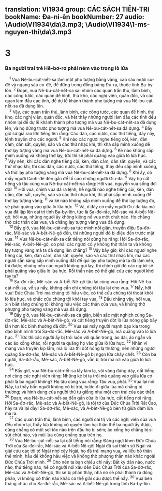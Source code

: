 translation: VI1934
group: CÁC SÁCH TIÊN-TRI
bookName: Đa-ni-ên 
bookNumber: 27
audio: \Audio\VI1934\da\3.mp3; \Audio\VI1934\1-ms-nguyen-thi\da\3.mp3
-------

<div class="title"><h1>3</h1><h3>Ba người trai trẻ Hê-bơ-rơ phải ném vào trong lò lửa</h3></div>
<span class="verse da_3_1"> <sup>1</sup> Vua Nê-bu-cát-nết-sa làm một pho tượng bằng vàng, cao sáu mươi cu-đê và ngang sáu cu-đê, để đứng trong đồng bằng Đu-ra, thuộc tỉnh Ba-by-lôn. </span>
<span class="verse da_3_2"><sup>2</sup> Đoạn, vua Nê-bu-cát-nết-sa sai nhóm các quan trấn thủ, lãnh binh, các công tước, các quan đề hình, thủ kho, các nghị viên, quản đốc, và các quan làm đầu các tỉnh, để dự lễ khánh thành pho tượng mà vua Nê-bu-cát-nết-sa đã dựng lên. <br/></span>
<span class="verse da_3_3"> <sup>3</sup> Vậy, các quan trấn thủ, lãnh binh, các công tước, các quan đề hình, thủ kho, các nghị viên, quản đốc, và hết thảy những người làm đầu các tỉnh đều nhóm lại để dự lễ khánh thành pho tượng mà vua Nê-bu-cát-nết-sa đã dựng lên; và họ đứng trước pho tượng mà vua Nê-bu-cát-nết-sa đã dựng. </span>
<span class="verse da_3_4"><sup>4</sup> Bấy giờ sứ giả rao lớn tiếng lên rằng: Các dân, các nước, các thứ tiếng, đây nầy, lệnh truyền cho các ngươi. </span>
<span class="verse da_3_5"><sup>5</sup> Khi nào các ngươi nghe tiếng còi, kèn, đàn cầm, đàn sắt, quyển, sáo và các thứ nhạc khí, thì khá sấp mình xuống để thờ lạy tượng vàng mà vua Nê-bu-cát-nết-sa đã dựng. </span>
<span class="verse da_3_6"><sup>6</sup> Kẻ nào không sấp mình xuống và không thờ lạy, tức thì sẽ phải quăng vào giữa lò lửa hực. </span>
<span class="verse da_3_7"><sup>7</sup> Vậy nên, khi các dân nghe tiếng còi, kèn, đàn cầm, đàn sắt, quyển, và các thứ nhạc khí, thì các dân, các nước, các thứ tiếng, thảy đều sấp mình xuống, và thờ lạy pho tượng vàng mà vua Nê-bu-cát-nết-sa đã dựng. </span>
<span class="verse da_3_8"><sup>8</sup> Khi ấy, có mấy người Canh-đê đến gần để tố cáo những người Giu-đa. </span>
<span class="verse da_3_9"><sup>9</sup> Vậy họ cất tiếng và tâu cùng vua Nê-bu-cát-nết-sa rằng: Hỡi vua, nguyền vua sống đời đời! </span>
<span class="verse da_3_10"><sup>10</sup> Hỡi vua, chính vua đã ra lệnh, hễ người nào nghe tiếng còi, kèn, đàn cầm, đàn sắt, quyển, sáo và các thứ nhạc khí, thì phải sấp mình xuống để thờ lạy tượng vàng; </span>
<span class="verse da_3_11"><sup>11</sup> và kẻ nào không sấp mình xuống để thờ lạy tượng đó, sẽ phải quăng vào giữa lò lửa hực. </span>
<span class="verse da_3_12"><sup>12</sup> Vả, ở đây có mấy người Giu-đa kia mà vua đã lập lên cai trị tỉnh Ba-by-lôn, tức là Sa-đơ-rắc, Mê-sác và A-bết-Nê-gô; hỡi vua, những người ấy không kiêng nể vua một chút nào. Họ chẳng thờ các thần của vua, và chẳng lạy tượng vàng vua đã dựng. <br/></span>
<span class="verse da_3_13"> <sup>13</sup> Bấy giờ, vua Nê-bu-cát-nết-sa tức mình nổi giận, truyền điệu Sa-đơ-rắc, Mê-sác và A-bết-Nê-gô đến, thì những người đó bị điệu đến trước mặt vua. </span>
<span class="verse da_3_14"><sup>14</sup> Vua Nê-bu-cát-nết-sa cất tiếng nói cùng họ rằng: Hỡi Sa-đơ-rắc, Mê-sác, A-bết-Nê-gô, có phải các ngươi cố ý không thờ thần ta và không lạy tượng vàng mà ta đã dựng lên chăng? </span>
<span class="verse da_3_15"><sup>15</sup> Vậy bây giờ, khi các ngươi nghe tiếng còi, kèn, đàn cầm, đàn sắt, quyển, sáo và các thứ nhạc khí, mà các ngươi sẵn sàng sấp mình xuống đất để quì lạy pho tượng mà ta đã làm nên, thì được; nhưng nếu các ngươi không quì lạy, thì chính giờ đó các ngươi sẽ phải quăng vào giữa lò lửa hực. Rồi thần nào có thể giải cứu các ngươi khỏi tay ta? <br/></span>
<span class="verse da_3_16"> <sup>16</sup> Sa-đơ-rắc, Mê-sác và A-bết-Nê-gô tâu lại cùng vua rằng: Hỡi Nê-bu-cát-nết-sa, về sự nầy, không cần chi chúng tôi tâu lại cho vua. </span>
<span class="verse da_3_17"><sup>17</sup> Nầy, hỡi vua! Đức Chúa Trời mà chúng tôi hầu việc, có thể cứu chúng tôi thoát khỏi lò lửa hực, và chắc cứu chúng tôi khỏi tay vua. </span>
<span class="verse da_3_18"><sup>18</sup> Dầu chẳng vậy, hỡi vua, xin biết rằng chúng tôi không hầu việc các thần của vua, và không thờ phượng pho tượng vàng mà vua đã dựng. <br/></span>
<span class="verse da_3_19"> <sup>19</sup> Bấy giờ, vua Nê-bu-cát-nết-sa cả giận, biến sắc mặt nghịch cùng Sa-đơ-rắc, Mê-sác và A-bết-Nê-gô; và cất tiếng truyền đốt lò lửa nóng gấp bảy lần hơn lúc bình thường đã đốt. </span>
<span class="verse da_3_20"><sup>20</sup> Vua sai mấy người mạnh bạo kia trong đạo binh mình trói Sa-đơ-rắc, Mê-sác và A-bết-Nê-gô, mà quăng vào lò lửa hực. </span>
<span class="verse da_3_21"><sup>21</sup> Tức thì các người ấy bị trói luôn với quần trong, áo dài, áo ngắn và các áo xống khác, rồi người ta quăng họ vào giữa lò lửa hực. </span>
<span class="verse da_3_22"><sup>22</sup> Nhân vì mạng vua truyền kíp lắm, mà lò lửa thì đốt nóng lạ thường, nên những người quăng Sa-đơ-rắc, Mê-sác và A-bết-Nê-gô bị ngọn lửa cháy chết. </span>
<span class="verse da_3_23"><sup>23</sup> Còn ba người, Sa-đơ-rắc, Mê-sác, A-bết-Nê-gô, vẫn bị trói mà rơi vào giữa lò lửa hực. <br/></span>
<span class="verse da_3_24"> <sup>24</sup> Bấy giờ, vua Nê-bu-cát-nết-sa lấy làm lạ, vội vàng đứng dậy, cất tiếng nói cùng các nghị viên rằng: Những kẻ bị ta trói mà quăng vào giữa lửa có phải là ba người không? Họ tâu cùng vua rằng: Tâu vua, phải. </span>
<span class="verse da_3_25"><sup>25</sup> Vua lại nói: Nầy, ta thấy bốn người không có bị trói, bước đi giữa lửa mà chẳng bị thương; và hình dung của người thứ tư giống như một con trai của các thần. </span>
<span class="verse da_3_26"><sup>26</sup> Đoạn, vua Nê-bu-cát-nết-sa đến gần cửa lò lửa hực, cất tiếng nói rằng: Hỡi Sa-đơ-rắc, Mê-sác và A-bết-Nê-gô, là tôi tớ của Đức Chúa Trời Rất Cao, hãy ra và lại đây! Sa-đơ-rắc, Mê-sác, và A-bết-Nê-gô bèn từ giữa đám lửa mà ra. <br/></span>
<span class="verse da_3_27"> <sup>27</sup> Các quan trấn thủ, lãnh binh, các người cai trị và các nghị viên của vua đều nhóm lại, thấy lửa không có quyền làm hại thân thể ba người ấy được, cũng chẳng có một sợi tóc nào trên đầu họ bị sém; áo xống họ chẳng bị si sứt chút nào, và mùi lửa cũng chẳng qua trên họ. <br/></span>
<span class="verse da_3_28"> <sup>28</sup> Vua Nê-bu-cát-nết-sa lại cất tiếng nói rằng: Đáng ngợi khen Đức Chúa Trời của Sa-đơ-rắc, Mê-sác và A-bết-Nê-gô! Ngài đã sai thiên sứ Ngài và giải cứu các tôi tớ Ngài nhờ cậy Ngài, họ đã trái mạng vua, và liều bỏ thân thể mình, hầu để không hầu việc và không thờ phượng thần nào khác ngoài Đức Chúa Trời mình. </span>
<span class="verse da_3_29"><sup>29</sup> Cho nên ta ban chiếu chỉ nầy: Bất kỳ dân nào, nước nào, thứ tiếng nào, hễ có người nói xấu đến Đức Chúa Trời của Sa-đơ-rắc, Mê-sác và A-bết-Nê-gô, thì sẽ bị phân thây, nhà nó sẽ phải thành ra đống phân, vì không có thần nào khác có thể giải cứu được thể nầy. </span>
<span class="verse da_3_30"><sup>30</sup> Vua bèn thăng chức cho Sa-đơ-rắc, Mê-sác và A-bết-Nê-gô trong tỉnh Ba-by-lôn. <br/></span>
